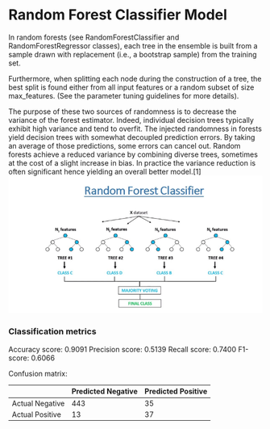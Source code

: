 # Random Forest Classifier Model

In random forests (see RandomForestClassifier and RandomForestRegressor classes), each tree in the ensemble is built from a sample drawn with replacement (i.e., a bootstrap sample) from the training set.

Furthermore, when splitting each node during the construction of a tree, the best split is found either from all input features or a random subset of size max_features. (See the parameter tuning guidelines for more details).

The purpose of these two sources of randomness is to decrease the variance of the forest estimator. Indeed, individual decision trees typically exhibit high variance and tend to overfit. The injected randomness in forests yield decision trees with somewhat decoupled prediction errors. By taking an average of those predictions, some errors can cancel out. Random forests achieve a reduced variance by combining diverse trees, sometimes at the cost of a slight increase in bias. In practice the variance reduction is often significant hence yielding an overall better model.[1]
![Random Forest](how-random-forest-classifier-work.png)

### Classification metrics

Accuracy score:   0.9091
Precision score:  0.5139
Recall score:     0.7400
F1-score:         0.6066

Confusion matrix:

|     | Predicted Negative | Predicted Positive |
|-----|--------------------|--------------------|
|Actual Negative |        443         |         35          |
|Actual Positive |         13         |         37          |


